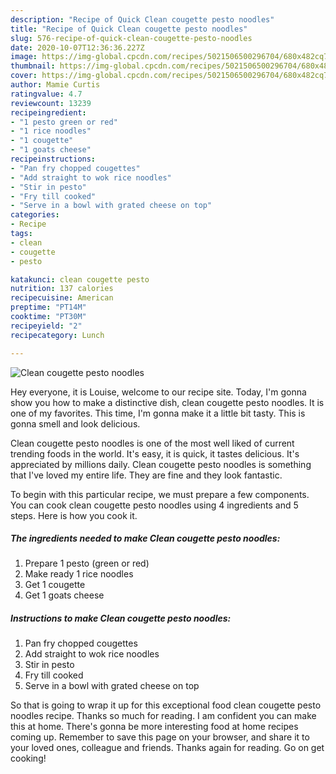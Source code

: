 ```yaml
---
description: "Recipe of Quick Clean cougette pesto noodles"
title: "Recipe of Quick Clean cougette pesto noodles"
slug: 576-recipe-of-quick-clean-cougette-pesto-noodles
date: 2020-10-07T12:36:36.227Z
image: https://img-global.cpcdn.com/recipes/5021506500296704/680x482cq70/clean-cougette-pesto-noodles-recipe-main-photo.jpg
thumbnail: https://img-global.cpcdn.com/recipes/5021506500296704/680x482cq70/clean-cougette-pesto-noodles-recipe-main-photo.jpg
cover: https://img-global.cpcdn.com/recipes/5021506500296704/680x482cq70/clean-cougette-pesto-noodles-recipe-main-photo.jpg
author: Mamie Curtis
ratingvalue: 4.7
reviewcount: 13239
recipeingredient:
- "1 pesto green or red"
- "1 rice noodles"
- "1 cougette"
- "1 goats cheese"
recipeinstructions:
- "Pan fry chopped cougettes"
- "Add straight to wok rice noodles"
- "Stir in pesto"
- "Fry till cooked"
- "Serve in a bowl with grated cheese on top"
categories:
- Recipe
tags:
- clean
- cougette
- pesto

katakunci: clean cougette pesto 
nutrition: 137 calories
recipecuisine: American
preptime: "PT14M"
cooktime: "PT30M"
recipeyield: "2"
recipecategory: Lunch

---
```



![Clean cougette pesto noodles](https://img-global.cpcdn.com/recipes/5021506500296704/680x482cq70/clean-cougette-pesto-noodles-recipe-main-photo.jpg)

Hey everyone, it is Louise, welcome to our recipe site. Today, I'm gonna show you how to make a distinctive dish, clean cougette pesto noodles. It is one of my favorites. This time, I'm gonna make it a little bit tasty. This is gonna smell and look delicious.

Clean cougette pesto noodles is one of the most well liked of current trending foods in the world. It's easy, it is quick, it tastes delicious. It's appreciated by millions daily. Clean cougette pesto noodles is something that I've loved my entire life. They are fine and they look fantastic.




To begin with this particular recipe, we must prepare a few components. You can cook clean cougette pesto noodles using 4 ingredients and 5 steps. Here is how you cook it.

<!--inarticleads1-->

##### The ingredients needed to make Clean cougette pesto noodles:

1. Prepare 1 pesto (green or red)
1. Make ready 1 rice noodles
1. Get 1 cougette
1. Get 1 goats cheese




<!--inarticleads2-->

##### Instructions to make Clean cougette pesto noodles:

1. Pan fry chopped cougettes
1. Add straight to wok rice noodles
1. Stir in pesto
1. Fry till cooked
1. Serve in a bowl with grated cheese on top




So that is going to wrap it up for this exceptional food clean cougette pesto noodles recipe. Thanks so much for reading. I am confident you can make this at home. There's gonna be more interesting food at home recipes coming up. Remember to save this page on your browser, and share it to your loved ones, colleague and friends. Thanks again for reading. Go on get cooking!
